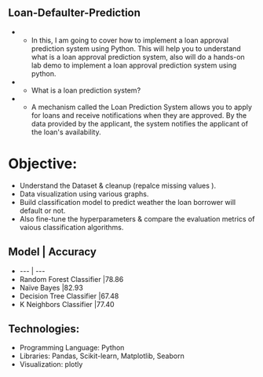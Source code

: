 ## Loan-Defaulter-Prediction
- * In this, I am  going to cover how to implement a loan approval prediction system using Python. This  will help you to understand what is a loan approval prediction system, also will do a hands-on lab demo to implement a loan approval prediction system using python.
- * What is a loan prediction system? 
- * A mechanism called the Loan Prediction System allows you to apply for loans and receive notifications when they are approved. By the data provided by the applicant, the system notifies the applicant of the loan's availability.

# Objective:
- Understand the Dataset & cleanup (repalce missing values ).
- Data visualization using various graphs.
- Build classification model to predict weather the loan borrower will default or not.
- Also fine-tune the hyperparameters & compare the evaluation metrics of vaious classification algorithms.

## Model |	Accuracy
+ ---    | ---
+ Random Forest Classifier	   |78.86
+ Naïve Bayes	                 |82.93
+ Decision Tree Classifier	   |67.48
+ K Neighbors Classifier	     |77.40
## Technologies:
+ 	Programming Language: Python
+   Libraries: Pandas, Scikit-learn, Matplotlib, Seaborn
+ 	Visualization: plotly
